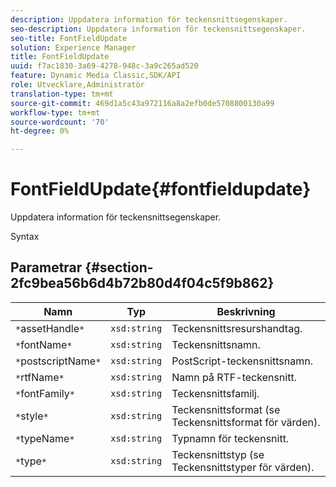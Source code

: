 ```yaml
---
description: Uppdatera information för teckensnittsegenskaper.
seo-description: Uppdatera information för teckensnittsegenskaper.
seo-title: FontFieldUpdate
solution: Experience Manager
title: FontFieldUpdate
uuid: f7ac1830-3a69-4278-948c-3a9c265ad520
feature: Dynamic Media Classic,SDK/API
role: Utvecklare,Administratör
translation-type: tm+mt
source-git-commit: 469d1a5c43a972116a8a2efb0de5708800130a99
workflow-type: tm+mt
source-wordcount: '70'
ht-degree: 0%

---
```



# FontFieldUpdate{#fontfieldupdate}

Uppdatera information för teckensnittsegenskaper.

Syntax

## Parametrar {#section-2fc9bea56b6d4b72b80d4f04c5f9b862}

| Namn | Typ | Beskrivning |
|---|---|---|
| `*`assetHandle`*` | `xsd:string` | Teckensnittsresurshandtag. |
| `*`fontName`*` | `xsd:string` | Teckensnittsnamn. |
| `*`postscriptName`*` | `xsd:string` | PostScript-teckensnittsnamn. |
| `*`rtfName`*` | `xsd:string` | Namn på RTF-teckensnitt. |
| `*`fontFamily`*` | `xsd:string` | Teckensnittsfamilj. |
| `*`style`*` | `xsd:string` | Teckensnittsformat (se Teckensnittsformat för värden). |
| `*`typeName`*` | `xsd:string` | Typnamn för teckensnitt. |
| `*`type`*` | `xsd:string` | Teckensnittstyp (se Teckensnittstyper för värden). |

